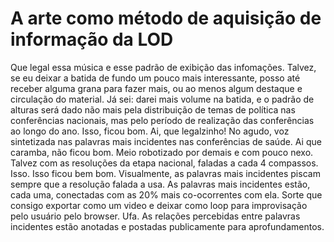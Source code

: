 A arte como método de aquisição de informação da LOD
====================================================

Que legal essa música e esse padrão de exibição das infomações.
Talvez, se eu deixar a batida de fundo um pouco mais interessante,
posso até receber alguma grana para fazer mais, ou ao menos algum
destaque e circulação do material. Já sei: darei mais volume na batida,
e o padrão de alturas será dado não mais pela distribuição de temas de política
nas conferências nacionais, mas pelo período de realização das conferências ao longo do ano.
Isso, ficou bom. Ai, que legalzinho! No agudo, voz sintetizada nas palavras mais incidentes nas conferências de saúde.
Ai que caramba, não ficou bom. Meio robotizado por demais e com pouco nexo.
Talvez com as resoluções da etapa nacional, faladas a cada 4 compassos.
Isso. Isso ficou bem bom.
Visualmente, as palavras mais incidentes piscam sempre que a resolução falada a usa.
As palavras mais incidentes estão, cada uma, conectadas com as 20% mais co-ocorrentes com ela.
Sorte que consigo exportar como um video e deixar como loop para improvisação pelo usuário pelo browser.
Ufa. As relações percebidas entre palavras incidentes estão anotadas e postadas publicamente
para aprofundamentos.
